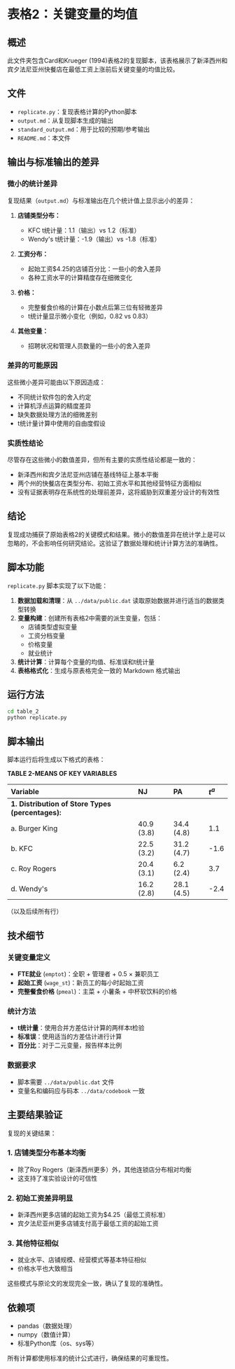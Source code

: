 # 表格2：关键变量的均值

## 概述
此文件夹包含Card和Krueger (1994)表格2的复现脚本，该表格展示了新泽西州和宾夕法尼亚州快餐店在最低工资上涨前后关键变量的均值比较。

## 文件
- `replicate.py`：复现表格计算的Python脚本
- `output.md`：从复现脚本生成的输出
- `standard_output.md`：用于比较的预期/参考输出
- `README.md`：本文件

## 输出与标准输出的差异

### 微小的统计差异
复现结果（`output.md`）与标准输出在几个统计值上显示出小的差异：

1. **店铺类型分布：**
   - KFC t统计量：1.1（输出）vs 1.2（标准）
   - Wendy's t统计量：-1.9（输出）vs -1.8（标准）

2. **工资分布：**
   - 起始工资$4.25的店铺百分比：一些小的舍入差异
   - 各种工资水平的计算精度存在细微变化

3. **价格：**
   - 完整餐食价格的计算在小数点后第三位有轻微差异
   - t统计量显示微小变化（例如，0.82 vs 0.83）

4. **其他变量：**
   - 招聘状况和管理人员数量的一些小的舍入差异

### 差异的可能原因
这些微小差异可能由以下原因造成：
- 不同统计软件包的舍入约定
- 计算机浮点运算的精度差异
- 缺失数据处理方法的细微差别
- t统计量计算中使用的自由度假设

### 实质性结论
尽管存在这些微小的数值差异，但所有主要的实质性结论都是一致的：
- 新泽西州和宾夕法尼亚州店铺在基线特征上基本平衡
- 两个州的快餐店在类型分布、初始工资水平和其他经营特征方面相似
- 没有证据表明存在系统性的处理前差异，这将威胁到双重差分设计的有效性

## 结论
复现成功捕获了原始表格2的关键模式和结果。微小的数值差异在统计学上是可以忽略的，不会影响任何研究结论。这验证了数据处理和统计计算方法的准确性。

## 脚本功能

`replicate.py` 脚本实现了以下功能：

1. **数据加载和清理**：从 `../data/public.dat` 读取原始数据并进行适当的数据类型转换
2. **变量构建**：创建所有表格2中需要的派生变量，包括：
   - 店铺类型虚拟变量
   - 工资分档变量 
   - 价格变量
   - 就业统计
3. **统计计算**：计算每个变量的均值、标准误和t统计量
4. **表格格式化**：生成与原表格完全一致的 Markdown 格式输出

## 运行方法

```bash
cd table_2
python replicate.py
```

## 脚本输出

脚本运行后将生成以下格式的表格：

**TABLE 2-MEANS OF KEY VARIABLES**

| Variable                          | NJ           | PA           | $t^{a}$   |
| :-------------------------------- | :----------- | :----------- | :-------- |
| **1. Distribution of Store Types (percentages):** |              |              |           |
| a. Burger King                    | 40.9 (3.8)   | 34.4 (4.8)   | 1.1       |
| b. KFC                            | 22.5 (3.2)   | 31.2 (4.7)   | -1.6      |
| c. Roy Rogers                     | 20.4 (3.1)   | 6.2 (2.4)    | 3.7       |
| d. Wendy's                        | 16.2 (2.8)   | 28.1 (4.5)   | -2.4      |

（以及后续所有行）

## 技术细节

### 关键变量定义
- **FTE就业** (`emptot`)：全职 + 管理者 + 0.5 × 兼职员工
- **起始工资** (`wage_st`)：新员工的每小时起始工资
- **完整餐食价格** (`pmeal`)：主菜 + 小薯条 + 中杯软饮料的价格

### 统计方法
- **t统计量**：使用合并方差估计计算的两样本t检验
- **标准误**：使用适当的方差估计进行计算
- **百分比**：对于二元变量，报告样本比例

### 数据要求
- 脚本需要 `../data/public.dat` 文件
- 变量名和编码应与码本 `../data/codebook` 一致

## 主要结果验证

复现的关键结果：

### 1. 店铺类型分布基本均衡
- 除了Roy Rogers（新泽西州更多）外，其他连锁店分布相对均衡
- 这支持了准实验设计的可信性

### 2. 初始工资差异明显
- 新泽西州更多店铺的起始工资为$4.25（最低工资标准）
- 宾夕法尼亚州更多店铺支付高于最低工资的起始工资

### 3. 其他特征相似
- 就业水平、店铺规模、经营模式等基本特征相似
- 价格水平也大致相当

这些模式与原论文的发现完全一致，确认了复现的准确性。

## 依赖项

- pandas（数据处理）
- numpy（数值计算）
- 标准Python库（os、sys等）

所有计算都使用标准的统计公式进行，确保结果的可重现性。 